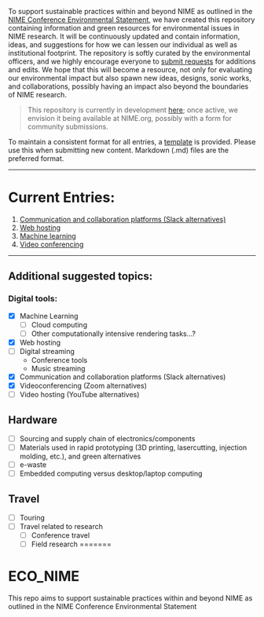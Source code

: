 To support sustainable practices within and beyond NIME as outlined in the [NIME Conference Environmental Statement](https://www.nime.org/environment/), we have created this repository containing information and green resources for environmental issues in NIME research. It will be continuously updated and contain information, ideas, and suggestions for how we can lessen our individual as well as institutional footprint. The repository is softly curated by the environmental officers, and we highly encourage everyone to <a href="mailto:johnny@johnnyvenom.com?subject=ECO_NIME new submission">submit requests</a> for additions and edits. We hope that this will become a resource, not only for evaluating our environmental impact but also spawn new ideas, designs, sonic works, and collaborations, possibly having an impact also beyond the boundaries of NIME research.

> This repository is currently in development [here](https://github.com/NIME-conference/ECO_NIME); once active, we envision it being available at NIME.org, possibly with a form for community submissions. 

To maintain a consistent format for all entries, a [template](template.md) is provided. Please use this when submitting new content. Markdown (.md) files are the preferred format. 

----

# Current Entries: 

1. [Communication and collaboration platforms (Slack alternatives)](communication_chat_platform.md)
2. [Web hosting](web_hosting.md)
3. [Machine learning](machine_learning.md)
4. [Video conferencing](video_conferencing.md)

----

## Additional suggested topics: 

### Digital tools: 

- [x] Machine Learning
    - [ ] Cloud computing
    - [ ] Other computationally intensive rendering tasks...? 
- [x] Web hosting
- [ ] Digital streaming 
    - Conference tools
    - Music streaming
- [x] Communication and collaboration platforms (Slack alternatives)
- [x] Videoconferencing (Zoom alternatives)
- [ ] Video hosting (YouTube alternatives)
## Hardware

- [ ] Sourcing and supply chain of electronics/components
- [ ] Materials used in rapid prototyping (3D printing, lasercutting, injection molding, etc.), and green alternatives
- [ ] e-waste
- [ ] Embedded computing versus desktop/laptop computing

## Travel

- [ ] Touring
- [ ] Travel related to research
    - [ ] Conference travel
    - [ ] Field research
=======
# ECO_NIME
  This repo aims to support sustainable practices within and beyond NIME as outlined in the NIME Conference Environmental Statement
